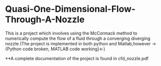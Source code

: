 # Quasi-One-Dimensional-Flow-Through-A-Nozzle
This is a project which involves using the McCormack method to numerically compute the flow of a fluid through a converging diverging nozzle.(The project is implemented in both python and Matlab,however ->{Python code broken, MATLAB code working}<-)

**A complete documentation of the project is found in cfd_nozzle.pdf 
